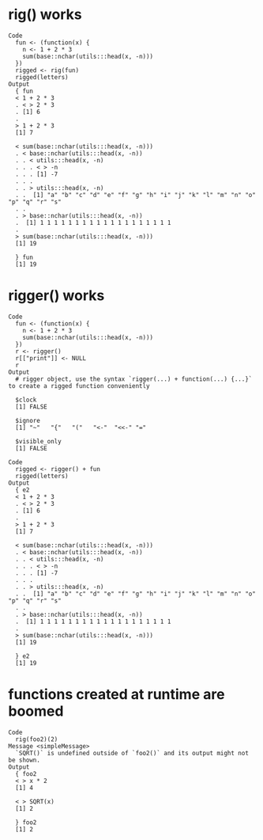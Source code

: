 # rig() works

    Code
      fun <- (function(x) {
        n <- 1 + 2 * 3
        sum(base::nchar(utils:::head(x, -n)))
      })
      rigged <- rig(fun)
      rigged(letters)
    Output
      { fun
      < 1 + 2 * 3
      . < > 2 * 3
      . [1] 6
      . 
      > 1 + 2 * 3
      [1] 7
      
      < sum(base::nchar(utils:::head(x, -n)))
      . < base::nchar(utils:::head(x, -n))
      . . < utils:::head(x, -n)
      . . . < > -n
      . . . [1] -7
      . . . 
      . . > utils:::head(x, -n)
      . .  [1] "a" "b" "c" "d" "e" "f" "g" "h" "i" "j" "k" "l" "m" "n" "o" "p" "q" "r" "s"
      . . 
      . > base::nchar(utils:::head(x, -n))
      .  [1] 1 1 1 1 1 1 1 1 1 1 1 1 1 1 1 1 1 1 1
      . 
      > sum(base::nchar(utils:::head(x, -n)))
      [1] 19
      
      } fun
      [1] 19

# rigger() works

    Code
      fun <- (function(x) {
        n <- 1 + 2 * 3
        sum(base::nchar(utils:::head(x, -n)))
      })
      r <- rigger()
      r[["print"]] <- NULL
      r
    Output
      # rigger object, use the syntax `rigger(...) + function(...) {...}` to create a rigged function conveniently
      
      $clock
      [1] FALSE
      
      $ignore
      [1] "~"   "{"   "("   "<-"  "<<-" "="  
      
      $visible_only
      [1] FALSE
      
    Code
      rigged <- rigger() + fun
      rigged(letters)
    Output
      { e2
      < 1 + 2 * 3
      . < > 2 * 3
      . [1] 6
      . 
      > 1 + 2 * 3
      [1] 7
      
      < sum(base::nchar(utils:::head(x, -n)))
      . < base::nchar(utils:::head(x, -n))
      . . < utils:::head(x, -n)
      . . . < > -n
      . . . [1] -7
      . . . 
      . . > utils:::head(x, -n)
      . .  [1] "a" "b" "c" "d" "e" "f" "g" "h" "i" "j" "k" "l" "m" "n" "o" "p" "q" "r" "s"
      . . 
      . > base::nchar(utils:::head(x, -n))
      .  [1] 1 1 1 1 1 1 1 1 1 1 1 1 1 1 1 1 1 1 1
      . 
      > sum(base::nchar(utils:::head(x, -n)))
      [1] 19
      
      } e2
      [1] 19

# functions created at runtime are boomed

    Code
      rig(foo2)(2)
    Message <simpleMessage>
      `SQRT()` is undefined outside of `foo2()` and its output might not be shown.
    Output
      { foo2
      < > x * 2
      [1] 4
      
      < > SQRT(x)
      [1] 2
      
      } foo2
      [1] 2

